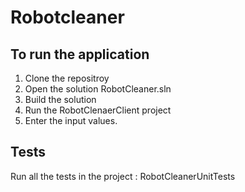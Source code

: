 # Robotcleaner

## To run the application

1. Clone the repositroy
2. Open the solution RobotCleaner.sln
3. Build the solution
4. Run the RobotClenaerClient project
5. Enter the input values.

## Tests

Run all the tests in the project : RobotCleanerUnitTests

